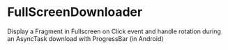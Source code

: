 FullScreenDownloader
====================

Display a Fragment in Fullscreen on Click event and handle rotation during an AsyncTask download with ProgressBar (in Android)
